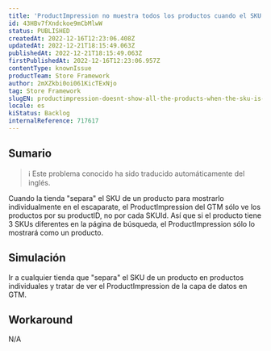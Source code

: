 ```yaml
---
title: 'ProductImpression no muestra todos los productos cuando el SKU se muestra individualmente'
id: 43HBv7fXndckoe9mCbMlwW
status: PUBLISHED
createdAt: 2022-12-16T12:23:06.408Z
updatedAt: 2022-12-21T18:15:49.063Z
publishedAt: 2022-12-21T18:15:49.063Z
firstPublishedAt: 2022-12-16T12:23:06.957Z
contentType: knownIssue
productTeam: Store Framework
author: 2mXZkbi0oi061KicTExNjo
tag: Store Framework
slugEN: productimpression-doesnt-show-all-the-products-when-the-sku-is-individually-showed
locale: es
kiStatus: Backlog
internalReference: 717617
---
```


## Sumario

>ℹ️ Este problema conocido ha sido traducido automáticamente del inglés.


Cuando la tienda "separa" el SKU de un producto para mostrarlo individualmente en el escaparate, el ProductImpression del GTM sólo ve los productos por su productID, no por cada SKUId. Así que si el producto tiene 3 SKUs diferentes en la página de búsqueda, el ProductImpression sólo lo mostrará como un producto.


##

## Simulación


Ir a cualquier tienda que "separa" el SKU de un producto en productos individuales y tratar de ver el ProductImpression de la capa de datos en GTM.



## Workaround



N/A





